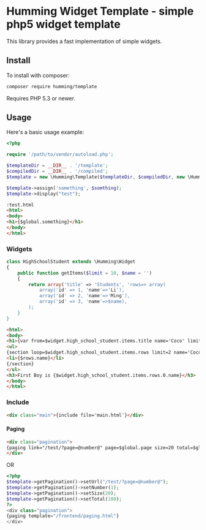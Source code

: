 Humming Widget Template - simple php5 widget template
=======================================

This library provides a fast implementation of simple widgets.

Install
-------

To install with composer:

```sh
composer require humming/template
```

Requires PHP 5.3 or newer.

Usage
-----

Here's a basic usage example:

```php
<?php

require '/path/to/vendor/autoload.php';

$templateDir = __DIR__ . '/template';
$compiledDir = __DIR__ . '/compiled';
$template = new \Humming\Template($templateDir, $compiledDir, new \Humming\Widget(), new \Humming\Pagination());

$template->assign('something', $somthing);
$template->display("test");
```
```html
:test.html
<html>
<body>
<h1>{$global.something}</h1>
</body>
</html>
```
### Widgets

```php
class HighSchoolStudent extends \Humming\Widget
{
    public function getItems($limit = 10, $name = '')
    {
        return array('title' => 'Students', 'rows=> array(
            array('id' => 1, 'name'=>'Li'),
            array('id' => 2, 'name'=>'Ming'),
            array('id' => 3, 'name'=>$name),
        );
    }
}
```
```html
<html>
<body>
<h1>{var from=$widget.high_school_student.items.title name='Coco' limit=2 cache=3600}</h1>
<ul>
{section loop=$widget.high_school_student.items.rows limit=2 name='Coco'}
<li>{$rows.name}</li>
{/section}
</ul>
<h3>First Boy is {$widget.high_school_student.items.rows.0.name}</h3>
</body>
</html>
```
### Include 

```html
<div class="main">{include file='main.html'}</div>
```

#### Paging

```html
<div class="pagination">
{paging link="/test/?page=@number@" page=$global.page size=20 total=$global.total}
</div>
```
OR
```php
<?php
$template->getPagination()->setUrl("/test/?page=@number@");
$template->getPagination()->setNumber(1);
$template->getPagination()->setSize(20);
$template->getPagination()->setTotal(100);
?>
<div class="pagination">
{paging template="/frontend/paging.html"}
</div>
```